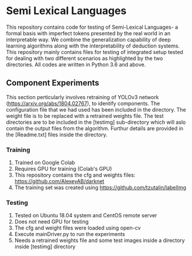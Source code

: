 # Semi Lexical Languages
This repository contains code for testing of Semi-Lexical Languages- a formal basis with imperfect tokens presented by the real world in an interpretable way. We combine the generalization capability of deep learning algorithms along with the interpretability of deduction systems. This repository mainly contains files for testing of integrated setup tested for dealing with two different scenarios as highlighted by the two directories. All codes are written in Python 3.6 and above.

## Component Experiments
This section perticularly involves retraining of YOLOv3 network (https://arxiv.org/abs/1804.02767), to identify components. The configuration file that we had used has been included in the directory. The weight file is to be replaced with a retrained weights file. The test directories are to be included in the [testimg] sub-directory which will aslo contain the output files from the algorithm. Furthur details are provided in the [Readme.txt] files inside the directory.

### Training
1. Trained on Google Colab
2. Requires GPU for training (Colab's GPU)
3. This repository contains the cfg and weights files: https://github.com/AlexeyAB/darknet
4. The training set was created using https://github.com/tzutalin/labelImg

### Testing
1. Tested on Ubuntu 18.04 system and CentOS remote server
2. Does not need GPU for testing
3. The cfg and weight files were loaded using open-cv
4. Execute mainDriver.py to run the experiments
5. Needs a retrained weights file and some test images inside a directory inside [testimg] directory
